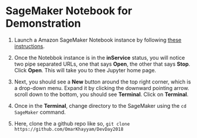 # SageMaker Notebook for Demonstration

1. Launch a Amazon SageMaker Notebook instance by following [these instructions](https://docs.aws.amazon.com/sagemaker/latest/dg/gs-setup-working-env.html).

2. Once the Notebbok instance is in the __inService__ status, you will notice two pipe separated URLs, one that says __Open__, the other that says __Stop__. Click __Open__. This will take you to thee Jupyter home page.

3. Next, you should see a __New__ button around the top right corner, which is a drop-down menu. Expand it by clicking the downward pointing arrow. scroll down to the bottom, you should see __Terminal__. Click on __Terminal__.

4. Once in the __Terminal__, change directory to the SageMaker using the `cd SageMaker` command.

5. Here, clone the a github repo like so,
   `git clone https://github.com/OmarKhayyam/DevDay2018`
